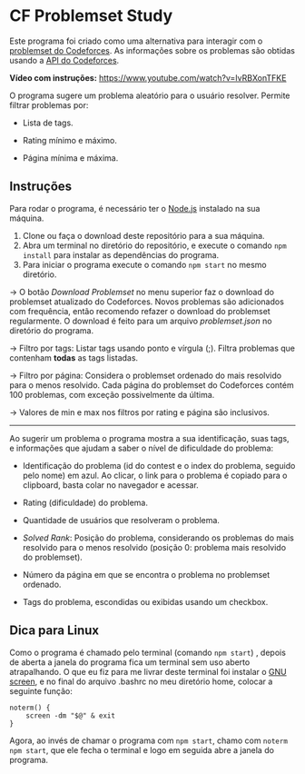 # CF Problemset Study

Este programa foi criado como uma alternativa para interagir com o [problemset do Codeforces](https://codeforces.com/problemset). As informações sobre os problemas são obtidas usando a [API do Codeforces](https://codeforces.com/apiHelp).

**Vídeo com instruções:** https://www.youtube.com/watch?v=IvRBXonTFKE

O programa sugere um problema aleatório para o usuário resolver. Permite filtrar problemas por:
- Lista de tags.

- Rating mínimo e máximo.

- Página mínima e máxima.


## Instruções

Para rodar o programa, é necessário ter o [Node.js](https://nodejs.org/en/) instalado na sua máquina.

1. Clone ou faça o download deste repositório para a sua máquina.
2. Abra um terminal no diretório do repositório, e execute o comando `npm install` para instalar as dependências do programa.
3. Para iniciar o programa execute o comando `npm start` no mesmo diretório.

&rarr; O botão *Download Problemset* no menu superior faz o download do problemset atualizado do Codeforces. Novos problemas são adicionados com frequência, então recomendo refazer o download do problemset regularmente. O download é feito para um arquivo *problemset.json* no diretório do programa.

&rarr; Filtro por tags: Listar tags usando ponto e vírgula (;). Filtra problemas que contenham **todas** as tags listadas.

&rarr; Filtro por página: Considera o problemset ordenado do mais resolvido para o menos resolvido. Cada página do problemset do Codeforces contém 100 problemas, com exceção possivelmente da última.

&rarr; Valores de min e max nos filtros por rating e página são inclusivos.

---

Ao sugerir um problema o programa mostra a sua identificação, suas tags, e informações que ajudam a saber o nível de dificuldade do problema:
- Identificação do problema (id do contest e o index do problema, seguido pelo nome) em azul. Ao clicar, o link para o problema é copiado para o clipboard, basta colar no navegador e acessar.

- Rating (dificuldade) do problema.

- Quantidade de usuários que resolveram o problema.

- *Solved Rank*: Posição do problema, considerando os problemas do mais resolvido para o menos resolvido (posição 0: problema mais resolvido do problemset).

- Número da página em que se encontra o problema no problemset ordenado.

- Tags do problema, escondidas ou exibidas usando um checkbox.

  

## Dica para Linux

Como o programa é chamado pelo terminal (comando `npm start`) , depois de aberta a janela do programa fica um terminal sem uso aberto atrapalhando. O que eu fiz para me livrar deste terminal foi instalar o [GNU screen](https://www.gnu.org/software/screen/), e no final do arquivo .bashrc no meu diretório home, colocar a seguinte função:
```
noterm() {
    screen -dm "$@" & exit
}
```
Agora, ao invés de chamar o programa com `npm start`, chamo com `noterm npm start`, que ele fecha o terminal e logo em seguida abre a janela do programa.


